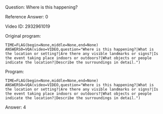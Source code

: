 Question: Where is this happening?

Reference Answer: 0

Video ID: 2932961019

Original program:

```
TIME=FLAG(begin=None,middle=None,end=None)
ANSWERS0=VQA(video=VIDEO,question="Where is this happening?|What is the location or setting?|Are there any visible landmarks or signs?|Is the event taking place indoors or outdoors?|What objects or people indicate the location?|Describe the surroundings in detail.")
```

Program:

```
TIME=FLAG(begin=None,middle=None,end=None)
ANSWERS0=VQA(video=VIDEO,question="Where is this happening?|What is the location or setting?|Are there any visible landmarks or signs?|Is the event taking place indoors or outdoors?|What objects or people indicate the location?|Describe the surroundings in detail.")
```

Answer: 4

